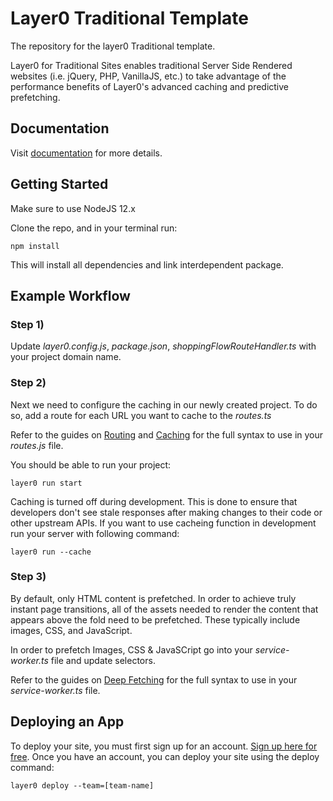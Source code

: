 # Layer0 Traditional Template

The repository for the layer0 Traditional template.

Layer0 for Traditional Sites enables traditional Server Side Rendered websites (i.e. jQuery, PHP, VanillaJS, etc.) to take advantage of the performance benefits of Layer0's advanced caching and predictive prefetching.

## Documentation

Visit [documentation](https://docs.layer0.co/guides/traditional_sites) for more details.

## Getting Started

Make sure to use NodeJS 12.x

Clone the repo, and in your terminal run:
```
npm install
```

This will install all dependencies and link interdependent package.

## Example Workflow

### Step 1)
Update *layer0.config.js*, *package.json*, *shoppingFlowRouteHandler.ts* with your project domain name.

### Step 2)
Next we need to configure the caching in our newly created project. To do so, add a route for each URL you want to cache to the *routes.ts*

Refer to the guides on [Routing](https://docs.layer0.co/guides/routingg) and [Caching](https://docs.layer0.co/guides/caching) for the full syntax to use in your *routes.js* file.

You should be able to run your project:
```
layer0 run start
```

Caching is turned off during development. This is done to ensure that developers don't see stale responses after making changes to their code or other upstream APIs. If you want to use cacheing function in development run your server with following command:
```
layer0 run --cache
```

### Step 3)
By default, only HTML content is prefetched. In order to achieve truly instant page transitions, all of the assets needed to render the content that appears above the fold need to be prefetched. These typically include images, CSS, and JavaScript.

In order to prefetch Images, CSS & JavaSCript go into your *service-worker.ts* file and update selectors.

Refer to the guides on [Deep Fetching](https://app.layer0.co/guides/traditional#section_deep_fetching) for the full syntax to use in your *service-worker.ts* file.

## Deploying an App

To deploy your site, you must first sign up for an account. [Sign up here for free](https://app.layer0.co/signup). 
Once you have an account, you can deploy your site using the deploy command:
```
layer0 deploy --team=[team-name]
```